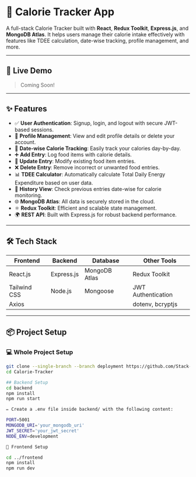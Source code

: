 # 🥗 Calorie Tracker App

A full-stack Calorie Tracker built with **React**, **Redux Toolkit**, **Express.js**, and **MongoDB Atlas**. It helps users manage their calorie intake effectively with features like TDEE calculation, date-wise tracking, profile management, and more.

---

## 🚀 Live Demo

> Coming Soon!

---

## ✨ Features

- ✅ **User Authentication**: Signup, login, and logout with secure JWT-based sessions.
- 👤 **Profile Management**: View and edit profile details or delete your account.
- 📅 **Date-wise Calorie Tracking**: Easily track your calories day-by-day.
- ➕ **Add Entry**: Log food items with calorie details.
- 📝 **Update Entry**: Modify existing food item entries.
- ❌ **Delete Entry**: Remove incorrect or unwanted food entries.
- 📊 **TDEE Calculator**: Automatically calculate Total Daily Energy Expenditure based on user data.
- 📜 **History View**: Check previous entries date-wise for calorie monitoring.
- 🌐 **MongoDB Atlas**: All data is securely stored in the cloud.
- ⚛️ **Redux Toolkit**: Efficient and scalable state management.
- 🌍 **REST API**: Built with Express.js for robust backend performance.

---

## 🛠️ Tech Stack

| Frontend       | Backend        | Database         |   Other Tools       |
|----------------|----------------|------------------|---------------------|
| React.js       | Express.js     | MongoDB Atlas    | Redux Toolkit       |
| Tailwind CSS   | Node.js        | Mongoose         | JWT Authentication  |
| Axios          |                |                  | dotenv, bcryptjs    |

---

## 📦 Project Setup

### 💻 Whole Project Setup

```bash
git clone --single-branch --branch deployment https://github.com/Stack-Explorer/Calorie-Tracker.git
cd Calorie-Tracker

## Backend Setup
cd backend
npm install
npm run start

✏️ Create a .env file inside backend/ with the following content:

PORT=5001
MONGODB_URI='your_mongodb_uri'
JWT_SECRET='your_jwt_secret'
NODE_ENV=development

🎨 Frontend Setup

cd ../frontend
npm install
npm run dev